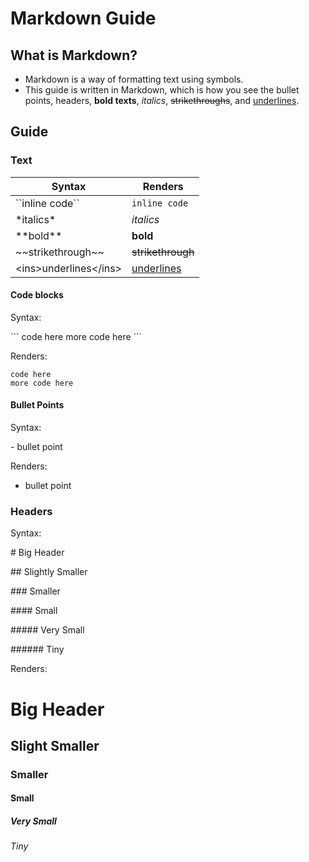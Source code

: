 # Markdown Guide

## What is Markdown?

- Markdown is a way of formatting text using symbols.
- This guide is written in Markdown, which is how you see the bullet points, headers, **bold texts**, *italics*, ~~strikethroughs~~, and <ins>underlines</ins>.

## Guide

### Text

| Syntax | Renders |
| ------ | ------- |
| \`\`inline code\`\` | ``inline code`` |
| \*italics\* | *italics* |
| \*\*bold\*\* | **bold** |
| \~\~strikethrough\~\~ | ~~strikethrough~~ |
| &lt;ins>underlines&lt;/ins> | <ins>underlines</ins> |

#### Code blocks

Syntax:

 \`\`\`
 code here
 more code here
 \`\`\`

Renders:

 ```
 code here
 more code here
 ```

#### Bullet Points

Syntax:

 \- bullet point

Renders:
- bullet point

### Headers

Syntax:

\# Big Header

\#\# Slightly Smaller

\#\#\# Smaller

\#\#\#\# Small

\#\#\#\#\# Very Small

\#\#\#\#\#\# Tiny

Renders:

# Big Header
## Slight Smaller
### Smaller
#### Small
##### Very Small
###### Tiny
